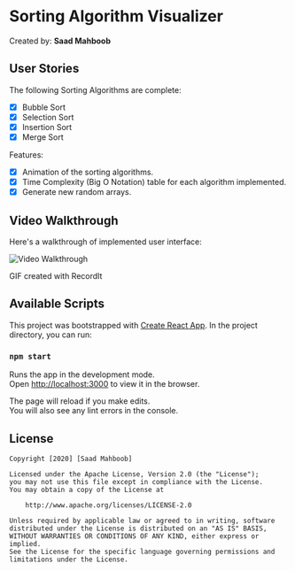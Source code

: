 # Sorting Algorithm Visualizer

Created by: **Saad Mahboob**

## User Stories

The following Sorting Algorithms are complete:

* [x] Bubble Sort
* [x] Selection Sort
* [x] Insertion Sort
* [x] Merge Sort

Features:

* [x] Animation of the sorting algorithms.
* [x] Time Complexity (Big O Notation) table for each algorithm implemented.
* [x] Generate new random arrays.

## Video Walkthrough 

Here's a walkthrough of implemented user interface:

<img src='http://g.recordit.co/CUePvMfU05.gif' title='Video Walkthrough' width='' alt='Video Walkthrough' />

GIF created with RecordIt


## Available Scripts
This project was bootstrapped with [Create React App](https://github.com/facebook/create-react-app).
In the project directory, you can run:

### `npm start`

Runs the app in the development mode.<br />
Open [http://localhost:3000](http://localhost:3000) to view it in the browser.

The page will reload if you make edits.<br />
You will also see any lint errors in the console.

## License

    Copyright [2020] [Saad Mahboob]

    Licensed under the Apache License, Version 2.0 (the "License");
    you may not use this file except in compliance with the License.
    You may obtain a copy of the License at

        http://www.apache.org/licenses/LICENSE-2.0

    Unless required by applicable law or agreed to in writing, software
    distributed under the License is distributed on an "AS IS" BASIS,
    WITHOUT WARRANTIES OR CONDITIONS OF ANY KIND, either express or implied.
    See the License for the specific language governing permissions and
    limitations under the License.


